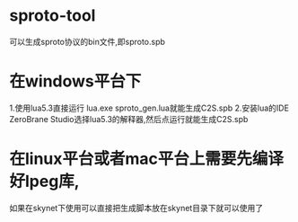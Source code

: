 # sproto-tool
可以生成sproto协议的bin文件,即sproto.spb

# 在windows平台下
  1.使用lua5.3直接运行 lua.exe sproto_gen.lua就能生成C2S.spb
  2.安装lua的IDE ZeroBrane Studio选择lua5.3的解释器,然后点运行就能生成C2S.spb

# 在linux平台或者mac平台上需要先编译好lpeg库,
  如果在skynet下使用可以直接把生成脚本放在skynet目录下就可以使用了